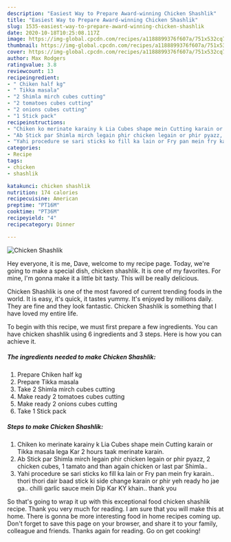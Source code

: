 ```yaml
---
description: "Easiest Way to Prepare Award-winning Chicken Shashlik"
title: "Easiest Way to Prepare Award-winning Chicken Shashlik"
slug: 1535-easiest-way-to-prepare-award-winning-chicken-shashlik
date: 2020-10-18T10:25:08.117Z
image: https://img-global.cpcdn.com/recipes/a1188899376f607a/751x532cq70/chicken-shashlik-recipe-main-photo.jpg
thumbnail: https://img-global.cpcdn.com/recipes/a1188899376f607a/751x532cq70/chicken-shashlik-recipe-main-photo.jpg
cover: https://img-global.cpcdn.com/recipes/a1188899376f607a/751x532cq70/chicken-shashlik-recipe-main-photo.jpg
author: Max Rodgers
ratingvalue: 3.8
reviewcount: 13
recipeingredient:
- " Chiken half kg"
- " Tikka masala"
- "2 Shimla mirch cubes cutting"
- "2 tomatoes cubes cutting"
- "2 onions cubes cutting"
- "1 Stick pack"
recipeinstructions:
- "Chiken ko merinate karainy k Lia Cubes shape mein Cutting karain or Tikka masala lega Kar 2 hours taak merinate karain."
- "Ab Stick par Shimla mirch legain phir chicken legain or phir pyazz, 2 chicken cubes, 1 tamato and than again chicken or last par Shimla.."
- "Yahi procedure se sari sticks ko fill ka lain or Fry pan mein fry karain.. thori thori dair baad stick ki side change karain or phir yeh ready ho jae ga.. chilli garlic sauce mein Dip Kar KY khain.. thank you"
categories:
- Recipe
tags:
- chicken
- shashlik

katakunci: chicken shashlik 
nutrition: 174 calories
recipecuisine: American
preptime: "PT16M"
cooktime: "PT36M"
recipeyield: "4"
recipecategory: Dinner

---
```



![Chicken Shashlik](https://img-global.cpcdn.com/recipes/a1188899376f607a/751x532cq70/chicken-shashlik-recipe-main-photo.jpg)

Hey everyone, it is me, Dave, welcome to my recipe page. Today, we're going to make a special dish, chicken shashlik. It is one of my favorites. For mine, I'm gonna make it a little bit tasty. This will be really delicious.



Chicken Shashlik is one of the most favored of current trending foods in the world. It is easy, it's quick, it tastes yummy. It's enjoyed by millions daily. They are fine and they look fantastic. Chicken Shashlik is something that I have loved my entire life.


To begin with this recipe, we must first prepare a few ingredients. You can have chicken shashlik using 6 ingredients and 3 steps. Here is how you can achieve it.

<!--inarticleads1-->

##### The ingredients needed to make Chicken Shashlik:

1. Prepare  Chiken half kg
1. Prepare  Tikka masala
1. Take 2 Shimla mirch cubes cutting
1. Make ready 2 tomatoes cubes cutting
1. Make ready 2 onions cubes cutting
1. Take 1 Stick pack




<!--inarticleads2-->

##### Steps to make Chicken Shashlik:

1. Chiken ko merinate karainy k Lia Cubes shape mein Cutting karain or Tikka masala lega Kar 2 hours taak merinate karain.
1. Ab Stick par Shimla mirch legain phir chicken legain or phir pyazz, 2 chicken cubes, 1 tamato and than again chicken or last par Shimla..
1. Yahi procedure se sari sticks ko fill ka lain or Fry pan mein fry karain.. thori thori dair baad stick ki side change karain or phir yeh ready ho jae ga.. chilli garlic sauce mein Dip Kar KY khain.. thank you




So that's going to wrap it up with this exceptional food chicken shashlik recipe. Thank you very much for reading. I am sure that you will make this at home. There is gonna be more interesting food in home recipes coming up. Don't forget to save this page on your browser, and share it to your family, colleague and friends. Thanks again for reading. Go on get cooking!
